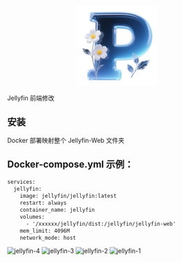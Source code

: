 <p align="center">
  <a href="https://peifeng.li"><img width="184px" alt="logo" src="https://raw.githubusercontent.com/li-peifeng/li-peifeng.github.io/refs/heads/main/logo.png" />
  </a>
</p>

Jellyfin 前端修改

## 安装
Docker 部署映射整个 Jellyfin-Web 文件夹

## Docker-compose.yml 示例：

```
services:
  jellyfin:
    image: jellyfin/jellyfin:latest
    restart: always
    container_name: jellyfin
    volumes:
      - '/xxxxxx/jellyfin/dist:/jellyfin/jellyfin-web'
    mem_limit: 4096M
    network_mode: host
```
![jellyfin-4](https://github.com/user-attachments/assets/45e104dc-c368-4349-a0bb-dd0e8c74d2d9)
![jellyfin-3](https://github.com/user-attachments/assets/e441e5f1-4542-4bbb-9711-c56e5fec75ef)
![jellyfin-2](https://github.com/user-attachments/assets/f18c4847-537c-42ea-a227-13d7e0c7deae)
![jellyfin-1](https://github.com/user-attachments/assets/401d7634-6e83-42b3-86c7-7caa09c03a53)
